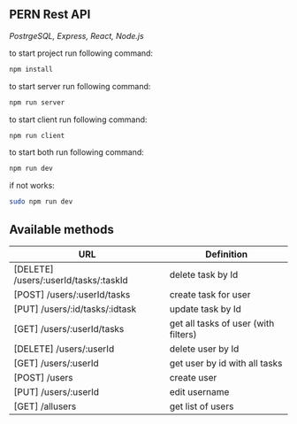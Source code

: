 ## PERN Rest API
_PostrgeSQL, Express, React, Node.js_

to start project run following command:
```sh
npm install
```
to start server run following command:
```sh
npm run server
```
to start client run following command:
```sh
npm run client
```
to start both run following command:
```sh
npm run dev
```
if not works:
```sh
sudo npm run dev
```

## Available methods

| URL | Definition |
| ------ | ------ |
| [DELETE] /users/:userId/tasks/:taskId | delete task by Id |
| [POST] /users/:userId/tasks | create task for user |
| [PUT] /users/:id/tasks/:idtask | update task by Id |
| [GET] /users/:userId/tasks | get all tasks of user (with filters) |
| [DELETE] /users/:userId | delete user by Id |
| [GET] /users/:userId | get user by id with all tasks |
| [POST] /users | create user |
| [PUT] /users/:userId | edit username |
| [GET] /allusers | get list of users |